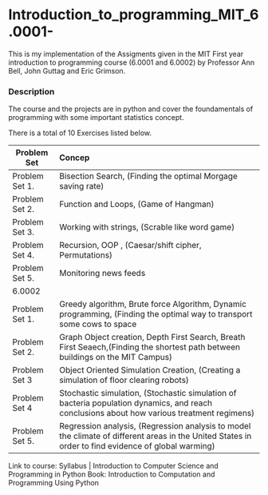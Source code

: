 # Introduction_to_programming_MIT_6.0001-
This is my implementation of the Assigments given in the MIT First year introduction to programming course (6.0001 and 6.0002) by Professor Ann Bell, John Guttag and Eric Grimson.

### Description
The course and the projects are in python and cover the foundamentals of programming with some important statistics concept.

There is a total of 10 Exercises listed below.


| Problem Set      | Concep                                                                    
| ---------------- |:--------------------------------------------------------------------------|
| Problem Set 1.   | Bisection Search, (Finding the optimal Morgage saving rate)
| Problem Set 2.   | Function and Loops, (Game of Hangman)                                      
| Problem Set 3.   | Working with strings, (Scrable like word game)                            
| Problem Set 4.   | Recursion, OOP , (Caesar/shift cipher, Permutations)
| Problem Set 5.   | Monitoring news feeds
| 6.0002
| Problem Set 1.   | Greedy algorithm, Brute force Algorithm, Dynamic programming, (Finding the optimal way to transport some cows to space
| Problem Set 2.   | Graph Object creation, Depth First Search, Breath First Seaech,(Finding the shortest path between buildings on the MIT Campus)
| Problem Set 3    | Object Oriented Simulation Creation, (Creating a simulation of floor clearing robots)
| Problem Set 4    | Stochastic simulation, (Stochastic simulation of bacteria population dynamics, and reach conclusions about how various treatment regimens)
| Problem Set 5.   | Regression analysis, (Regression analysis to model the climate of different areas in the United States in order to find evidence of global warming)


Link to course: Syllabus | Introduction to Computer Science and Programming in Python
Book: Introduction to Computation and Programming Using Python
